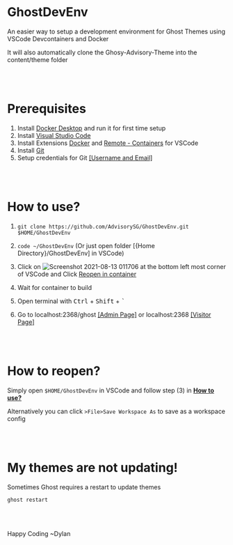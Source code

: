 # GhostDevEnv
An easier way to setup a development environment for Ghost Themes using VSCode Devcontainers and Docker

It will also automatically clone the Ghosy-Advisory-Theme into the content/theme folder

<br/><br/>
# **Prerequisites**
1) Install [Docker Desktop](https://www.docker.com/products/docker-desktop) and run it for first time setup
2) Install [Visual Studio Code](https://code.visualstudio.com/Download) 
3) Install Extensions [Docker](https://marketplace.visualstudio.com/items?itemName=ms-azuretools.vscode-docker) and [Remote - Containers](https://marketplace.visualstudio.com/items?itemName=ms-vscode-remote.remote-containers) for VSCode
4) Install [Git](https://git-scm.com/downloads)
5) Setup credentials for Git [[Username and Email]](https://linuxize.com/post/how-to-configure-git-username-and-email/)

<br/><br/>
# How to use?

1) `git clone https://github.com/AdvisorySG/GhostDevEnv.git $HOME/GhostDevEnv` 

2) `code ~/GhostDevEnv` (Or just open folder [{Home Directory}/GhostDevEnv] in VSCode)

3) Click on ![Screenshot 2021-08-13 011706](https://user-images.githubusercontent.com/88506363/129240239-e9c67e05-31c3-43c1-907b-561cebb86988.png)
 at the bottom left most corner of VSCode and Click [Reopen in container](https://miro.medium.com/max/1400/1*lZ5uJB2m9xSNbhiwHbARkw.png)
4) Wait for container to build
5) Open terminal with <kbd>Ctrl</kbd> + <kbd>Shift</kbd> + <kbd>`</kbd>
6) Go to localhost:2368/ghost [[Admin Page]](http://localhost:2368/ghost) or localhost:2368 [[Visitor Page]](http://localhost:2368)

<br/><br/>

# How to reopen?

Simply open `$HOME/GhostDevEnv` in VSCode and follow step (3) in [**How to use?**](#how-to-use)

Alternatively you can click `>File>Save Workspace As` to save as a workspace config 

<br/><br/>

# My themes are not updating!

Sometimes Ghost requires a restart to update themes

`ghost restart`

<br/><br/>

Happy Coding ~Dylan

